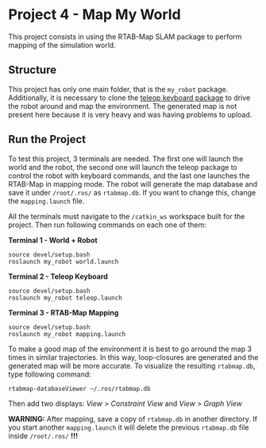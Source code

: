 # Project 4 - Map My World

This project consists in using the RTAB-Map SLAM package to perform mapping of the simulation world.

## Structure

This project has only one main folder, that is the `my_robot` package. Additionally, it is necessary to clone the [teleop keyboard package](https://github.com/ros-teleop/teleop_twist_keyboard) to drive the robot around and map the environment. The generated map is not present here because it is very heavy and was having problems to upload.

## Run the Project

To test this project, 3 terminals are needed. The first one will launch the world and the robot, the second one will launch the teleop package to control the robot with keyboard commands, and the last one launches the RTAB-Map in mapping mode. The robot will generate the map database and save it under `/root/.ros/` as `rtabmap.db`. If you want to change this, change the `mapping.launch` file.

All the terminals must navigate to the `/catkin_ws` workspace built for the project. Then run following commands on each one of them:

**Terminal 1 - World + Robot**
```
source devel/setup.bash
roslaunch my_robot world.launch
```

**Terminal 2 - Teleop Keyboard**
```
source devel/setup.bash
roslaunch my_robot teleop.launch
```

**Terminal 3 - RTAB-Map Mapping**
```
source devel/setup.bash
roslaunch my_robot mapping.launch
```

To make a good map of the environment it is best to go arround the map 3 times in similar trajectories. In this way, loop-closures are generated and the generated map will be more accurate. To visualize the resulting `rtabmap.db`, type following command:
```
rtabmap-databaseViewer ~/.ros/rtabmap.db
```
Then add two displays: *View > Constraint View* and *View > Graph View*

**WARNING:** After mapping, save a copy of `rtabmap.db` in another directory. If you start another `mapping.launch` it will delete the previous `rtabmap.db` file inside `/root/.ros/` **!!!**